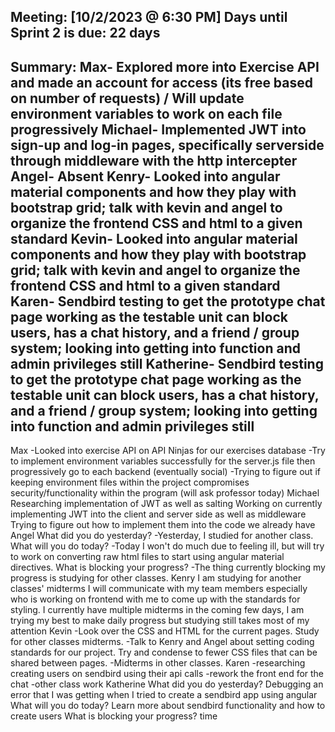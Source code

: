 Meeting: [10/2/2023 @ 6:30 PM]
Days until Sprint 2 is due: 22 days
-----
Summary:
Max- Explored more into Exercise API and made an account for access (its free based on number of requests) / Will update environment variables to work on each file progressively
Michael- Implemented JWT into sign-up and log-in pages, specifically serverside through middleware with the http intercepter
Angel- Absent
Kenry- Looked into angular material components and how they play with bootstrap grid; talk with kevin and angel to organize the frontend CSS and html to a given standard
Kevin- Looked into angular material components and how they play with bootstrap grid; talk with kevin and angel to organize the frontend CSS and html to a given standard
Karen- Sendbird testing to get the prototype chat page working as the testable unit can block users, has a chat history, and a friend / group system; looking into getting into function and admin privileges still
Katherine- Sendbird testing to get the prototype chat page working as the testable unit can block users, has a chat history, and a friend / group system; looking into getting into function and admin privileges still
-----
Max
-Looked into exercise API on API Ninjas for our exercises database
-Try to implement environment variables successfully for the server.js file then progressively go to each backend (eventually social)
-Trying to figure out if keeping environment files within the project compromises security/functionality within the program (will ask professor today)
Michael
Researching implementation of JWT as well as salting
Working on currently implementing JWT into the client and server side as well as middleware
Trying to figure out how to implement them into the code we already have
Angel
What did you do yesterday? 
-Yesterday, I studied for another class.
What will you do today?
-Today I won't do much due to feeling ill, but will try to work on converting raw html files to start using angular material directives. 
What is blocking your progress? 
-The thing currently blocking my progress is studying for other classes.
Kenry
I am studying for another classes' midterms
I will communicate with my team members especially who is working on frontend with me to come up with the standards for styling.
I currently have multiple midterms in the coming few days, I am trying my best to make daily progress but studying still takes most of my attention
Kevin
-Look over the CSS and HTML for the current pages. Study for other classes midterms.
-Talk to Kenry and Angel about setting coding standards for our project. Try and condense to fewer CSS files that can be shared between pages.
-Midterms in other classes.
Karen
-researching creating users on sendbird using their api calls
-rework the front end for the chat
-other class work
Katherine 
What did you do yesterday? 
Debugging an error that I was getting when I tried to create a sendbird app using angular
What will you do today?
Learn more about sendbird functionality and how to create users
What is blocking your progress? 
time
